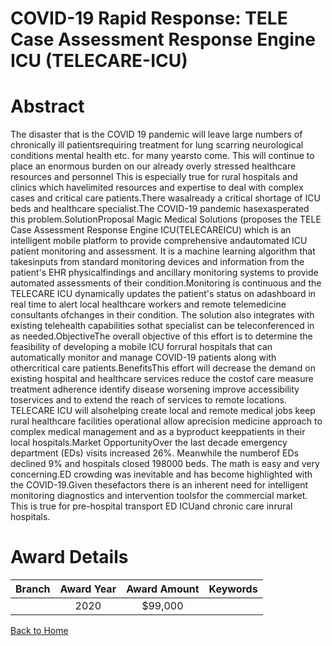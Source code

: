 
COVID-19 Rapid Response: TELE Case Assessment Response Engine ICU (TELECARE-ICU)
================================================================================

# Abstract


The disaster that is the COVID 19 pandemic will leave large numbers of chronically ill patientsrequiring treatment for lung scarring neurological conditions mental health etc. for many yearsto come. This will continue to place an enormous burden on our already overly stressed healthcare resources and personnel This is especially true for rural hospitals and clinics which havelimited resources and expertise to deal with complex cases and critical care patients.There wasalready a critical shortage of ICU beds and healthcare specialist.The COVID-19 pandemic hasexasperated this problem.SolutionProposal Magic Medical Solutions (proposes the TELE Case Assessment Response Engine ICU(TELECAREICU) which is an intelligent mobile platform to provide comprehensive andautomated ICU patient monitoring and assessment. It is a machine learning algorithm that takesinputs from standard monitoring devices and information from the patient's EHR physicalfindings and ancillary monitoring systems to provide automated assessments of their condition.Monitoring is continuous and the TELECARE ICU dynamically updates the patient's status on adashboard in real time to alert local healthcare workers and remote telemedicine consultants ofchanges in their condition. The solution also integrates with existing telehealth capabilities sothat specialist can be teleconferenced in as needed.ObjectiveThe overall objective of this effort is to determine the feasibility of developing a mobile ICU forrural hospitals that can automatically monitor and manage COVID-19 patients along with othercritical care patients.BenefitsThis effort will decrease the demand on existing hospital and healthcare services reduce the costof care measure treatment adherence identify disease worsening improve accessibility toservices and to extend the reach of services to remote locations. TELECARE ICU will alsohelping create local and remote medical jobs keep rural healthcare facilities operational allow aprecision medicine approach to complex medical management and as a byproduct keeppatients in their local hospitals.Market OpportunityOver the last decade emergency department (EDs) visits increased 26%. Meanwhile the numberof EDs declined 9% and hospitals closed 198000 beds. The math is easy and very concerning.ED crowding was inevitable and has become highlighted with the COVID-19.Given thesefactors there is an inherent need for intelligent monitoring diagnostics and intervention toolsfor the commercial market. This is true for pre-hospital transport ED ICUand chronic care inrural hospitals.  

# Award Details

|Branch|Award Year|Award Amount|Keywords|
| :---: | :---: | :---: | :---: |
||2020|$99,000||
  
  


[Back to Home](https://github.com/chrischow/dod_sbir_awards/JT/#645)